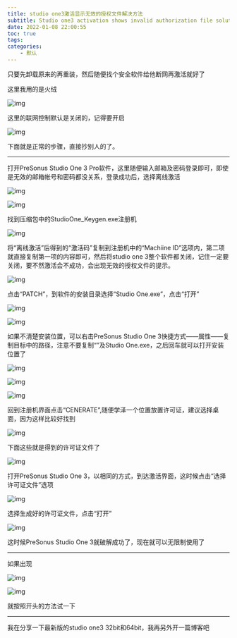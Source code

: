 ```yaml
---
title: studio one3激活显示无效的授权文件解决方法
subtitle: Studio one3 activation shows invalid authorization file solution
date: 2022-01-08 22:00:55
toc: true
tags: 
categories: 
    - 默认
---
```


只要先卸载原来的再重装，然后随便找个安全软件给他断网再激活就好了

这里我用的是火绒

![img](https://raw.githubusercontent.com/james-curtis/blog-img/img/img/b5be7b57cdf64ce89af061f71370b92f.png)

这里的联网控制默认是关闭的，记得要开启

![img](https://raw.githubusercontent.com/james-curtis/blog-img/img/img/ebda2b6c512f4830aa4d628a2d39e574.png)

下面就是正常的步骤，直接抄别人的了。

------

打开PreSonus Studio One 3 Pro软件，这里随便输入邮箱及密码登录即可，即使是无效的邮箱帐号和密码都没关系，登录成功后，选择离线激活

![img](https://raw.githubusercontent.com/james-curtis/blog-img/img/img/a20145ce290c47b193f180fc0d38dcf7.png)

 ![img](https://raw.githubusercontent.com/james-curtis/blog-img/img/img/0cdac53bf0b4485d99249cbae4bbcc3f.png)

找到压缩包中的StudioOne_Keygen.exe注册机

![img](https://raw.githubusercontent.com/james-curtis/blog-img/img/img/a0f1e95f46064abea706af2064af0a5a.png)

将“离线激活”后得到的“激活码”复制到注册机中的“Machiine ID”选项内，第二项就直接复制第一项的内容即可，然后将studio one 3整个软件都关闭，记住一定要关闭，要不然激活会不成功，会出现无效的授权文件的提示。 

![img](https://raw.githubusercontent.com/james-curtis/blog-img/img/img/ee7c904389904959997122272da86fa8.png)



点击“PATCH”，到软件的安装目录选择“Studio One.exe”，点击“打开”

![img](https://raw.githubusercontent.com/james-curtis/blog-img/img/img/5900f6c0d8ca4d618b0b805c2dda7d78.png)

![img](https://raw.githubusercontent.com/james-curtis/blog-img/img/img/30268809fc4548019e517792f49a23e9.png)

如果不清楚安装位置，可以右击PreSonus Studio One 3快捷方式——属性——复制目标中的路径，注意不要复制“”及Studio One.exe，之后回车就可以打开安装位置了

![img](https://raw.githubusercontent.com/james-curtis/blog-img/img/img/51f2555398564dd6a7d71abd97a3e57e.png)

![img](https://raw.githubusercontent.com/james-curtis/blog-img/img/img/dbce136528c2464599143ed3afa62290.png)

![img](https://raw.githubusercontent.com/james-curtis/blog-img/img/img/6e639fc1ff3d44df8685682d364f1369.png)

回到注册机界面点击“CENERATE”,随便学泽一个位置放置许可证，建议选择桌面，因为这样比较好找到

![img](https://raw.githubusercontent.com/james-curtis/blog-img/img/img/c05fc4d7bf5f4de486da80cc654ee3f3.png)

下面这些就是得到的许可证文件了

![img](https://raw.githubusercontent.com/james-curtis/blog-img/img/img/acc972e8d4834d718158a20c20fa57f7.png) 

打开PreSonus Studio One 3，以相同的方式，到达激活界面，这时候点击“选择许可证文件”选项

![img](https://raw.githubusercontent.com/james-curtis/blog-img/img/img/be476880eb5c4a1e94f85805cde440f1.png)

选择生成好的许可证文件，点击“打开”

![img](https://raw.githubusercontent.com/james-curtis/blog-img/img/img/af69ae5fc0dc41bebbce167420fd3f31.png) 

这时候PreSonus Studio One 3就破解成功了，现在就可以无限制使用了

------

如果出现

![img](https://raw.githubusercontent.com/james-curtis/blog-img/img/img/71a9c53d1b2d41bc9d970fede88b3293.png)

![img](https://raw.githubusercontent.com/james-curtis/blog-img/img/img/c286ce7616fc424abafb77784908a3b7.png)

就按照开头的方法试一下 



------

我在分享一下最新版的studio one3 32bit和64bit，我再另外开一篇博客吧